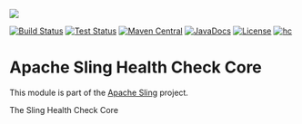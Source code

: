 [<img src="http://sling.apache.org/res/logos/sling.png"/>](http://sling.apache.org)

 [![Build Status](https://builds.apache.org/buildStatus/icon?job=sling-org-apache-sling-hc-core-1.8)](https://builds.apache.org/view/S-Z/view/Sling/job/sling-org-apache-sling-hc-core-1.8) [![Test Status](https://img.shields.io/jenkins/t/https/builds.apache.org/view/S-Z/view/Sling/job/sling-org-apache-sling-hc-core-1.8.svg)](https://builds.apache.org/view/S-Z/view/Sling/job/sling-org-apache-sling-hc-core-1.8/test_results_analyzer/) [![Maven Central](https://maven-badges.herokuapp.com/maven-central/org.apache.sling/org.apache.sling.hc.core/badge.svg)](http://search.maven.org/#search%7Cga%7C1%7Cg%3A%22org.apache.sling%22%20a%3A%22org.apache.sling.hc.core%22) [![JavaDocs](https://www.javadoc.io/badge/org.apache.sling/org.apache.sling.hc.core.svg)](https://www.javadoc.io/doc/org.apache.sling/org.apache.sling.hc.core) [![License](https://img.shields.io/badge/License-Apache%202.0-blue.svg)](https://www.apache.org/licenses/LICENSE-2.0) [![hc](https://sling.apache.org/badges/group-hc.svg)](https://github.com/apache/sling-aggregator/blob/master/docs/groups/hc.md)

# Apache Sling Health Check Core

This module is part of the [Apache Sling](https://sling.apache.org) project.

The Sling Health Check Core
